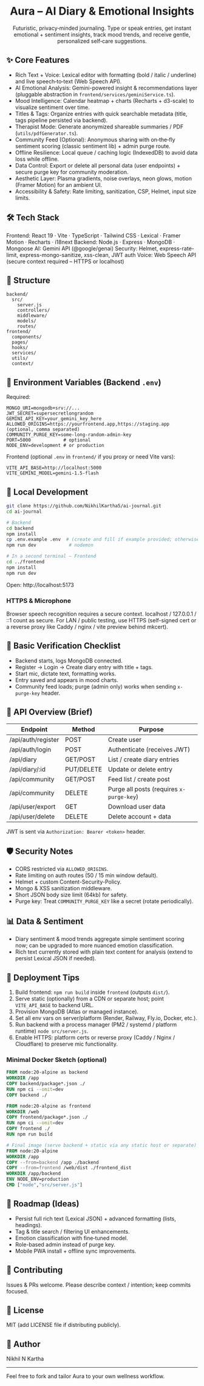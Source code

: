 <div align="center">

# Aura – AI Diary & Emotional Insights

Futuristic, privacy‑minded journaling. Type or speak entries, get instant emotional + sentiment insights, track mood trends, and receive gentle, personalized self‑care suggestions.

</div>

## ✨ Core Features
* Rich Text + Voice: Lexical editor with formatting (bold / italic / underline) and live speech‑to‑text (Web Speech API). 
* AI Emotional Analysis: Gemini-powered insight & recommendations layer (pluggable abstraction in `frontend/services/geminiService.ts`).
* Mood Intelligence: Calendar heatmap + charts (Recharts + d3-scale) to visualize sentiment over time.
* Titles & Tags: Organize entries with quick searchable metadata (title, tags pipeline persisted via backend).
* Therapist Mode: Generate anonymized shareable summaries / PDF (`utils/pdfGenerator.ts`).
* Community Feed (Optional): Anonymous sharing with on‑the‑fly sentiment scoring (classic sentiment lib) + admin purge route.
* Offline Resilience: Local queue / caching logic (IndexedDB) to avoid data loss while offline.
* Data Control: Export or delete all personal data (user endpoints) + secure purge key for community moderation.
* Aesthetic Layer: Plasma gradients, noise overlays, neon glows, motion (Framer Motion) for an ambient UI.
* Accessibility & Safety: Rate limiting, sanitization, CSP, Helmet, input size limits.

## 🛠️ Tech Stack
Frontend: React 19 · Vite · TypeScript · Tailwind CSS · Lexical · Framer Motion · Recharts · i18next
Backend: Node.js · Express · MongoDB · Mongoose
AI: Gemini API (@google/genai)
Security: Helmet, express-rate-limit, express-mongo-sanitize, xss-clean, JWT auth
Voice: Web Speech API (secure context required – HTTPS or localhost)

## 📁 Structure
```
backend/
  src/
    server.js
    controllers/
    middleware/
    models/
    routes/
frontend/
  components/
  pages/
  hooks/
  services/
  utils/
  context/
```

## 🔐 Environment Variables (Backend `.env`)
Required:
```
MONGO_URI=mongodb+srv://...
JWT_SECRET=supersecretlongrandom
GEMINI_API_KEY=your_gemini_key_here
ALLOWED_ORIGINS=https://yourfrontend.app,https://staging.app (optional, comma separated)
COMMUNITY_PURGE_KEY=some-long-random-admin-key
PORT=5000            # optional
NODE_ENV=development # or production
```

Frontend (optional `.env` in `frontend/` if you proxy or need Vite vars):
```
VITE_API_BASE=http://localhost:5000
VITE_GEMINI_MODEL=gemini-1.5-flash
```

## 🚀 Local Development
```bash
git clone https://github.com/NikhilKartha5/ai-journal.git
cd ai-journal

# Backend
cd backend
npm install
cp .env.example .env  # (create and fill if example provided; otherwise create manually)
npm run dev            # nodemon

# In a second terminal – Frontend
cd ../frontend
npm install
npm run dev
```
Open: http://localhost:5173

### HTTPS & Microphone
Browser speech recognition requires a secure context. localhost / 127.0.0.1 / ::1 count as secure. For LAN / public testing, use HTTPS (self-signed cert or a reverse proxy like Caddy / nginx / vite preview behind mkcert). 

## 🧪 Basic Verification Checklist
* Backend starts, logs MongoDB connected.
* Register → Login → Create diary entry with title + tags.
* Start mic, dictate text, formatting works.
* Entry saved and appears in mood charts.
* Community feed loads; purge (admin only) works when sending `x-purge-key` header.

## 🔄 API Overview (Brief)
| Endpoint | Method | Purpose |
|----------|--------|---------|
| /api/auth/register | POST | Create user |
| /api/auth/login | POST | Authenticate (receives JWT) |
| /api/diary | GET/POST | List / create diary entries |
| /api/diary/:id | PUT/DELETE | Update or delete entry |
| /api/community | GET/POST | Feed list / create post |
| /api/community | DELETE | Purge all posts (requires `x-purge-key`) |
| /api/user/export | GET | Download user data |
| /api/user/delete | DELETE | Delete account + data |

JWT is sent via `Authorization: Bearer <token>` header.

## 🛡️ Security Notes
* CORS restricted via `ALLOWED_ORIGINS`.
* Rate limiting on auth routes (50 / 15 min window default).
* Helmet + custom Content-Security-Policy.
* Mongo & XSS sanitization middleware.
* Short JSON body size limit (64kb) for safety.
* Purge key: Treat `COMMUNITY_PURGE_KEY` like a secret (rotate periodically).

## 📊 Data & Sentiment
* Diary sentiment & mood trends aggregate simple sentiment scoring now; can be upgraded to more nuanced emotion classification.
* Rich text currently stored with plain text content for analysis (extend to persist Lexical JSON if needed).

## 🧱 Deployment Tips
1. Build frontend: `npm run build` inside `frontend` (outputs `dist/`).
2. Serve static (optionally) from a CDN or separate host; point `VITE_API_BASE` to backend URL.
3. Provision MongoDB (Atlas or managed instance).
4. Set all env vars on server/platform (Render, Railway, Fly.io, Docker, etc.).
5. Run backend with a process manager (PM2 / systemd / platform runtime) `node src/server.js`.
6. Enable HTTPS: platform certs or reverse proxy (Caddy / Nginx / Cloudflare) to preserve mic functionality.

### Minimal Docker Sketch (optional)
```Dockerfile
FROM node:20-alpine as backend
WORKDIR /app
COPY backend/package*.json ./
RUN npm ci --omit=dev
COPY backend ./

FROM node:20-alpine as frontend
WORKDIR /web
COPY frontend/package*.json ./
RUN npm ci --omit=dev
COPY frontend ./
RUN npm run build

# Final image (serve backend + static via any static host or separate)
FROM node:20-alpine
WORKDIR /app
COPY --from=backend /app ./backend
COPY --from=frontend /web/dist ./frontend_dist
WORKDIR /app/backend
ENV NODE_ENV=production
CMD ["node","src/server.js"]
```

## 🧩 Roadmap (Ideas)
* Persist full rich text (Lexical JSON) + advanced formatting (lists, headings).
* Tag & title search / filtering UI enhancements.
* Emotion classification with fine‑tuned model.
* Role-based admin instead of purge key.
* Mobile PWA install + offline sync improvements.

## 🤝 Contributing
Issues & PRs welcome. Please describe context / intention; keep commits focused.

## 📄 License
MIT (add LICENSE file if distributing publicly).

## 👤 Author
Nikhil N Kartha

---
Feel free to fork and tailor Aura to your own wellness workflow.

